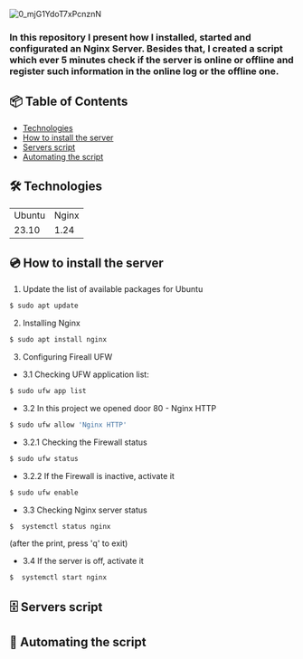 ![0_mjG1YdoT7xPcnznN](https://github.com/user-attachments/assets/e7c93ab4-7bf5-47da-a98f-677128aeca31)
  
### In this repository I present how I installed, started and configurated an Nginx Server. Besides that, I created a script which ever 5 minutes check if the server is online or offline and register such information in the online log or the offline one. 

## 📦 Table of Contents

- [Technologies](#technologies)
- [How to install the server](#how-to-install-the-server)
- [Servers script](#servers-script)
- [Automating the script](#automating-the-script)



## 🛠️ Technologies

<table>
 <tr>
   <td>Ubuntu</td>
   <td>Nginx</td>
 </tr>
 <tr>
   <td>23.10</td>
   <td>1.24</td>
 </tr>
  
</table>

## 💿 How to install the server

1) Update the list of available packages for Ubuntu
```bash 
$ sudo apt update

```

2) Installing Nginx
```bash 
$ sudo apt install nginx

```
3) Configuring Fireall UFW<br>
- 3.1 Checking UFW application list: 
```bash 
$ sudo ufw app list

```

- 3.2 In this project we opened door 80 - Nginx HTTP
```bash 
$ sudo ufw allow 'Nginx HTTP'

``` 
  - 3.2.1 Checking the Firewall status
```bash 
$ sudo ufw status

```

- 3.2.2 If the Firewall is inactive, activate it<br>
```bash 
$ sudo ufw enable

```

- 3.3 Checking Nginx server status 
```bash 
$  systemctl status nginx 

```
(after the print, press 'q' to exit)

- 3.4 If the server is off, activate it <br>
```bash 
$  systemctl start nginx

```

## 🗄️ Servers script



## 🤖 Automating the script




